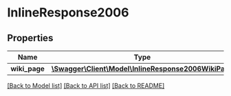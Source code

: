 # InlineResponse2006

## Properties
Name | Type | Description | Notes
------------ | ------------- | ------------- | -------------
**wiki_page** | [**\Swagger\Client\Model\InlineResponse2006WikiPage**](InlineResponse2006WikiPage.md) |  | [optional] 

[[Back to Model list]](../../README.md#documentation-for-models) [[Back to API list]](../../README.md#documentation-for-api-endpoints) [[Back to README]](../../README.md)

